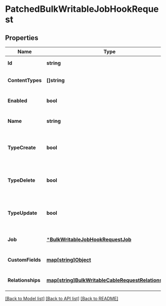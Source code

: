 # PatchedBulkWritableJobHookRequest

## Properties
Name | Type | Description | Notes
------------ | ------------- | ------------- | -------------
**Id** | **string** |  | [default to null]
**ContentTypes** | **[]string** |  | [optional] [default to null]
**Enabled** | **bool** |  | [optional] [default to null]
**Name** | **string** |  | [optional] [default to null]
**TypeCreate** | **bool** | Call this job hook when a matching object is created. | [optional] [default to null]
**TypeDelete** | **bool** | Call this job hook when a matching object is deleted. | [optional] [default to null]
**TypeUpdate** | **bool** | Call this job hook when a matching object is updated. | [optional] [default to null]
**Job** | [***BulkWritableJobHookRequestJob**](BulkWritableJobHookRequest_job.md) |  | [optional] [default to null]
**CustomFields** | [**map[string]Object**](.md) |  | [optional] [default to null]
**Relationships** | [**map[string]BulkWritableCableRequestRelationships**](BulkWritableCableRequest_relationships.md) |  | [optional] [default to null]

[[Back to Model list]](../README.md#documentation-for-models) [[Back to API list]](../README.md#documentation-for-api-endpoints) [[Back to README]](../README.md)

